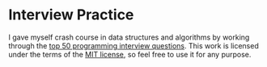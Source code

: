 # Interview Practice

I gave myself crash course in data structures and algorithms by working through the [top 50 programming interview questions](https://simpleprogrammer.com/programming-interview-questions/). This work is licensed under the terms of the [MIT license](https://github.com/harrisonized/customer-history-markov/blob/master/LICENSE), so feel free to use it for any purpose.

